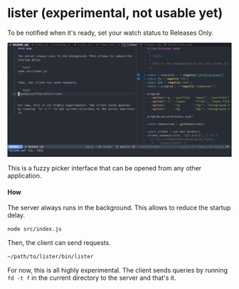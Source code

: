 
# lister (experimental, not usable yet)

To be notified when it's ready, set your watch status to Releases Only.

![lister](./static/lister.gif)

This is a fuzzy picker interface that can be opened from any other 
application.

#### How

The server always runs in the background. This allows to reduce the
startup delay.

```bash
node src/index.js
```

Then, the client can send requests.

```bash
~/path/to/lister/bin/lister
```

For now, this is all highly experimental. The client sends queries
by running `fd -t f` in the current directory to the server and that's
it.
